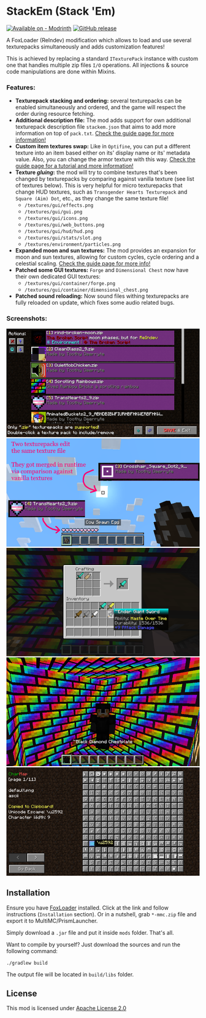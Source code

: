 # StackEm (Stack 'Em)

[![Available on - Modrinth](https://img.shields.io/badge/Available_on-Modrinth-4bab62?logo=modrinth&logoColor=white)](https://modrinth.com/mod/stack-em) [![GitHub release](https://img.shields.io/github/release/tracystacktrace/StackEm?include_prereleases=&sort=semver&color=success)](https://github.com/tracystacktrace/StackEm/releases/)

A FoxLoader (ReIndev) modification which allows to load and use several texturepacks simultaneously and adds customization features!

This is achieved by replacing a standard `ITexturePack` instance with custom one that handles multiple zip files `I/O` operations. All injections & source code manipulations are done within Mixins.

### Features:
- **Texturepack stacking and ordering:** several texturepacks can be enabled simultaneously and ordered, and the game will respect the order during resource fetching.
- **Additional description file:** The mod adds support for own additional texturepack description file `stackem.json` that aims to add more information on top of `pack.txt`. [Check the guide page for more information!](https://github.com/tracystacktrace/StackEm/tree/main/docs/Additional%20Description)
- **Custom item textures swap:** Like in `Optifine`, you can put a different texture into an item based either on its' display name or its' metadata value. Also, you can change the armor texture with this way. [Check the guide page for a tutorial and more information!](https://github.com/tracystacktrace/StackEm/blob/main/docs/Custom%20ItemStack%20Textures/README.md)
- **Texture _gluing_:** the mod will try to combine textures that's been changed by texturepacks by comparing against vanilla texture (see list of textures below). This is very helpful for micro texturepacks that change HUD textures, such as `Transgender Hearts Texturepack` and `Square (Aim) Dot`, etc., as they change the same texture file!
  - `/textures/gui/effects.png`
  - `/textures/gui/gui.png`
  - `/textures/gui/icons.png`
  - `/textures/gui/web_buttons.png`
  - `/textures/gui/hud/hud.png`
  - `/textures/gui/stats/slot.png`
  - `/textures/environment/particles.png`
- **Expanded moon and sun textures:** The mod provides an expansion for moon and sun textures, allowing for custom cycles, cycle ordering and a celestial scaling. [Check the guide page for more info!](https://github.com/tracystacktrace/StackEm/blob/main/docs/Expanded%20Moon%20Textures/README.md) 
- **Patched some GUI textures:** `Forge` and `Dimensional Chest` now have their own dedicated GUI textures:
  - `/textures/gui/container/forge.png`
  - `/textures/gui/container/dimensional_chest.png`
- **Patched sound reloading:** Now sound files withing texturepacks are fully reloaded on update, which fixes some audio related bugs.

### Screenshots:

![Texturepacks menu GUI](https://github.com/tracystacktrace/StackEm/raw/main/docs/showcase_1.png)
![Texture gluing system](https://github.com/tracystacktrace/StackEm/raw/main/docs/showcase_2.png)
![Custom texture swap](https://github.com/tracystacktrace/StackEm/raw/main/docs/showcase_4.png)
![Custom armor texture](https://github.com/tracystacktrace/StackEm/raw/main/docs/showcase_5.png)
![CharMap](https://github.com/tracystacktrace/StackEm/raw/main/docs/showcase_3.png)

## Installation

Ensure you have [FoxLoader](https://github.com/Fox2Code/FoxLoader) installed. Click at the link and follow instructions (`Installation` section). Or in a nutshell, grab `*-mmc.zip` file and export it to MultiMC/PrismLauncher.

Simply download a `.jar` file and put it inside `mods` folder. That's all.

Want to compile by yourself? Just download the sources and run the following command:
```shell
./gradlew build
```

The output file will be located in `build/libs` folder.

## License

This mod is licensed under [Apache License 2.0](https://github.com/tracystacktrace/StackEm/blob/main/LICENSE)